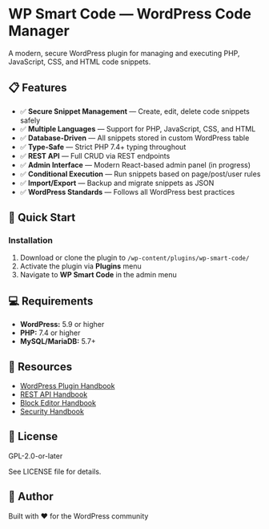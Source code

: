 # WP Smart Code — WordPress Code Manager

A modern, secure WordPress plugin for managing and executing PHP, JavaScript, CSS, and HTML code snippets.

## 📋 Features

- ✅ **Secure Snippet Management** — Create, edit, delete code snippets safely
- ✅ **Multiple Languages** — Support for PHP, JavaScript, CSS, and HTML
- ✅ **Database-Driven** — All snippets stored in custom WordPress table
- ✅ **Type-Safe** — Strict PHP 7.4+ typing throughout
- ✅ **REST API** — Full CRUD via REST endpoints
- ✅ **Admin Interface** — Modern React-based admin panel (in progress)
- ✅ **Conditional Execution** — Run snippets based on page/post/user rules
- ✅ **Import/Export** — Backup and migrate snippets as JSON
- ✅ **WordPress Standards** — Follows all WordPress best practices

## 🚀 Quick Start

### Installation

1. Download or clone the plugin to `/wp-content/plugins/wp-smart-code/`
2. Activate the plugin via **Plugins** menu
3. Navigate to **WP Smart Code** in the admin menu

## 💻 Requirements

- **WordPress:** 5.9 or higher
- **PHP:** 7.4 or higher
- **MySQL/MariaDB:** 5.7+

## 🔗 Resources

- [WordPress Plugin Handbook](https://developer.wordpress.org/plugins/)
- [REST API Handbook](https://developer.wordpress.org/rest-api/)
- [Block Editor Handbook](https://developer.wordpress.org/block-editor/)
- [Security Handbook](https://developer.wordpress.org/plugins/security/)

## 📄 License

GPL-2.0-or-later

See LICENSE file for details.

## 👤 Author

Built with ❤️ for the WordPress community
